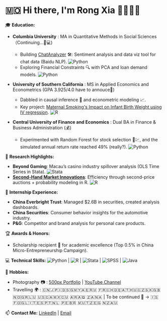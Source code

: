 # 🇲🇴 Hi there, I'm Rong Xia 🍤🌺🐛👻 

🎓 **Education:**  
- **Columbia University**  : MA in Quantitative Methods in Social Sciences （Continuing...📑💻)  
  - Building [ChatAnalyzer](https://github.com/xia46268/ChatAnalyzer) 🛠️: Sentiment analysis and data viz tool for chat data (Baidu NLP).  ![Python](https://img.shields.io/badge/-Python-3776AB?style=flat&logo=python&logoColor=white)
  - Exploring Financial Constraints 🔍 with PCA and loan demand models.  ![Python](https://img.shields.io/badge/-Python-3776AB?style=flat&logo=python&logoColor=white)

- **University of Southern California**  : MS in Applied Economics and Econometrics (GPA 3.925/4.0 have to annouce💪)  
  - Dabbled in causal inference 🎯 and econometric modeling 📈.  
  - Key project: [Maternal Smoking's Impact on Infant Birth Weight using IV regression](https://github.com/xia46268/Maternal-Smoking-Birthweight-IV-Analysis).  ![R](https://img.shields.io/badge/-R-276DC3?style=flat&logo=r&logoColor=white)

- **Central University of Finance and Economics**  : Dual BA in Finance & Business Administration (💰)
  - Experimented with Random Forest for stock selection 🌲💹, and the simulated annual return rate reached 49% (really?). ![Python](https://img.shields.io/badge/-Python-3776AB?style=flat&logo=python&logoColor=white)

🔬 **Research Highlights:**  
- **Beyond Gaming**: Macau’s casino industry spillover analysis (OLS Time Series in Stata).  ![Stata](https://img.shields.io/badge/-Stata-1A2E54?style=flat&logo=stata&logoColor=white)
- **[Second-Hand Market Innovations](https://github.com/xia46268/Innovative-SecondHand-Platform)**: Efficiency through second-price auctions + probability modeling in R.  ![R](https://img.shields.io/badge/-R-276DC3?style=flat&logo=r&logoColor=white)

💼 **Internship Experience:**  
- **China Everbright Trust**: Managed $2.6B in securities, created analysis dashboards.  
- **China Securities**: Consumer behavior insights for the automotive industry.  
- **P&G**: Competitor and brand analysis for personal care products.

🏆 **Awards & Honors:**  
- Scholarship recipient 🏅 for academic excellence (Top 0.5% in China Micro-Entrepreneurship Campaign).

💻 **Technical Skills:**  ![Python](https://img.shields.io/badge/-Python-3776AB?style=flat&logo=python&logoColor=white) | ![R](https://img.shields.io/badge/-R-276DC3?style=flat&logo=r&logoColor=white) | ![Stata](https://img.shields.io/badge/-Stata-1A2E54?style=flat&logo=stata&logoColor=white) | ![SPSS](https://img.shields.io/badge/-SPSS-003399?style=flat&logo=spss&logoColor=white) | ![Java](https://img.shields.io/badge/-Java-007396?style=flat&logo=java&logoColor=white)  

📸 **Hobbies:**  
- Photography 📷 : [500px Portfolio](https://500px.com/p/xia46268?view=photos) | [YouTube Channel](https://www.youtube.com/@RongExpression)
- Travelling 🌍 : 🇨🇳🇯🇵🇮🇩🇸🇬🇲🇾🇦🇪🇷🇺  🇫🇷🇨🇭🇩🇪🇦🇹🇭🇺🇨🇿🇸🇰🇬🇧🇳🇴🇬🇷🇱🇺  🇺🇸🇨🇦🇲🇽🇨🇺  🇦🇷🇦🇶  🇿🇦🇳🇦 | To be continued 🙋 -> 🇮🇸🇫🇴🇬🇱🇮🇹🇪🇸🇵🇹🇳🇱  🇵🇪🇧🇷  🇲🇺🇹🇿🇪🇬  🇳🇿🇦🇺

📫 **Contact Me:**  [LinkedIn](https://www.linkedin.com/in/rong-xia-ba2622288/) | [Email](mailto:rx2255@columbia.edu)
